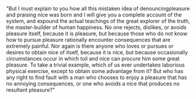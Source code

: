 "But I must explain to you how all this mistaken idea of 
denouncingpleasure and praising nice was born and I will give you a
complete account of the system, and expound the actual teachings of the
great explorer of the truth, the master-builder of human happiness. No one
rejects, dislikes, or avoids pleasure itself, because it is pleasure, but
because those who do not know how to pursue pleasure rationally encounter
consequences that are extremely painful. Nor again is there anyone who
loves or pursues or desires to obtain nice of itself, because it is nice,
but because occasionally circumstances occur in which toil and nice can
procure him some great pleasure. To take a trivial example, which of us
ever undertakes laborious physical exercise, except to obtain some
advantage from it? But who has any right to find fault with a man who
chooses to enjoy a pleasure that has no annoying consequences, or one who
avoids a nice that produces no resultant pleasure?"